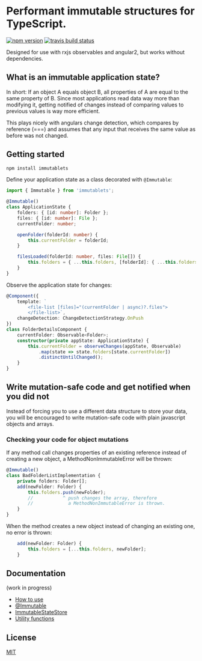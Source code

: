 # Performant immutable structures for TypeScript.

[![npm version](https://badge.fury.io/js/immutablets.svg)](https://www.npmjs.com/package/immutablets)
[![travis build status](https://travis-ci.org/leonadler/immutablets.svg)](https://travis-ci.org/leonadler/immutablets/)

Designed for use with rxjs observables and angular2, but works without dependencies.


## What is an immutable application state?

In short: If an object A equals object B, all properties of A are equal to the same property of B.
Since most applications read data way more than modifying it, getting notified of changes
instead of comparing values to previous values is way more efficient.

This plays nicely with angulars change detection, which compares by reference (===) and assumes
that any input that receives the same value as before was not changed.


## Getting started

```Bash
npm install immutablets
```

Define your application state as a class decorated with `@Immutable`:

```TypeScript
import { Immutable } from 'immutablets';

@Immutable()
class ApplicationState {
    folders: { [id: number]: Folder };
    files: { [id: number]: File };
    currentFolder: number;

    openFolder(folderId: number) {
        this.currentFolder = folderId;
    }

    filesLoaded(folderId: number, files: File[]) {
        this.folders = { ...this.folders, [folderId]: { ...this.folders[folderId], files } };
    }
}
```

Observe the application state for changes:

```TypeScript
@Component({
    template: `
        <file-list [files]="(currentFolder | async)?.files">
        </file-list>`,
    changeDetection: ChangeDetectionStrategy.OnPush
})
class FolderDetailsComponent {
    currentFolder: Observable<Folder>;
    constructor(private appState: ApplicationState) {
        this.currentFolder = observeChanges(appState, Observable)
            .map(state => state.folders[state.currentFolder])
            .distinctUntilChanged();
    }
}
```

## Write mutation-safe code and get notified when you did not

Instead of forcing you to use a different data structure to store your data, you will be encouraged
to write mutation-safe code with plain javascript objects and arrays.

### Checking your code for object mutations

If any method call changes properties of an existing reference
instead of creating a new object, a MethodNonImmutableError will be thrown:

```TypeScript
@Immutable()
class BadFolderListImplementation {
    private folders: Folder[];
    add(newFolder: Folder) {
        this.folders.push(newFolder);
        //           ^ push changes the array, therefore
        //             a MethodNonImmutableError is thrown.
    }
}
```

When the method creates a new object instead of changing an existing one, no error is thrown:

```TypeScript
    add(newFolder: Folder) {
        this.folders = [...this.folders, newFolder];
    }
```

## Documentation

(work in progress)

* [How to use](docs/how-to-use.md)
* [@Immutable](docs/immutable-decorator.md)
* [ImmutableStateStore](docs/immutable-state-store.md)
* [Utility functions](docs/utility-functions.md)

## License

[MIT](LICENSE)
